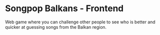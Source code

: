 # Songpop Balkans - Frontend
Web game where you can challenge other people to see who is better and quicker at guessing songs from the Balkan region.
